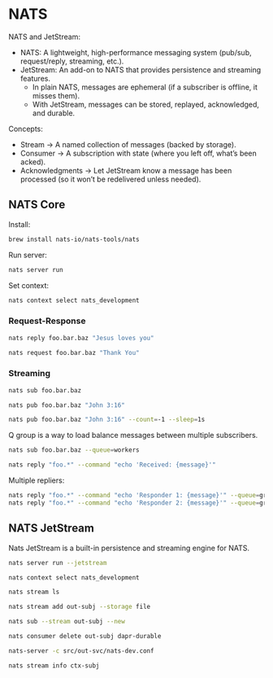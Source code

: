 # NATS

NATS and JetStream:

- NATS: A lightweight, high-performance messaging system (pub/sub, request/reply, streaming, etc.).
- JetStream: An add-on to NATS that provides persistence and streaming features.
    - In plain NATS, messages are ephemeral (if a subscriber is offline, it misses them).
    - With JetStream, messages can be stored, replayed, acknowledged, and durable.

Concepts:

- Stream → A named collection of messages (backed by storage).
- Consumer → A subscription with state (where you left off, what’s been acked).
- Acknowledgments → Let JetStream know a message has been processed (so it won’t be redelivered unless needed).

## NATS Core

Install:

```sh
brew install nats-io/nats-tools/nats
```

Run server:

```sh
nats server run
```

Set context:

```sh
nats context select nats_development
```

### Request-Response

```sh
nats reply foo.bar.baz "Jesus loves you"
```

```sh
nats request foo.bar.baz "Thank You"
```

### Streaming

```sh
nats sub foo.bar.baz
```

```sh
nats pub foo.bar.baz "John 3:16"
```

```sh
nats pub foo.bar.baz "John 3:16" --count=-1 --sleep=1s
```

Q group is a way to load balance messages between multiple subscribers.

```sh
nats sub foo.bar.baz --queue=workers
```

```sh
nats reply "foo.*" --command "echo 'Received: {message}'"
```

Multiple repliers:

```sh
nats reply "foo.*" --command "echo 'Responder 1: {message}'" --queue=greeter --sleep=2s
nats reply "foo.*" --command "echo 'Responder 2: {message}'" --queue=greeter --sleep=1s
```

## NATS JetStream

Nats JetStream is a built-in persistence and streaming engine for NATS.

```sh
nats server run --jetstream
```

```sh
nats context select nats_development
```

```sh
nats stream ls
```

```sh
nats stream add out-subj --storage file
```

```sh
nats sub --stream out-subj --new
```

```sh
nats consumer delete out-subj dapr-durable
```

```sh
nats-server -c src/out-svc/nats-dev.conf
```

```sh
nats stream info ctx-subj
```
